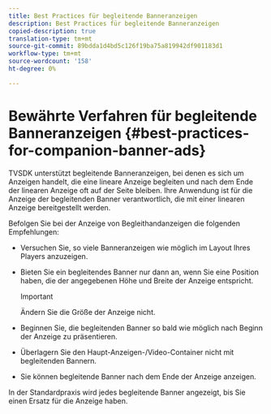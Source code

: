```yaml
---
title: Best Practices für begleitende Banneranzeigen
description: Best Practices für begleitende Banneranzeigen
copied-description: true
translation-type: tm+mt
source-git-commit: 89bdda1d4bd5c126f19ba75a819942df901183d1
workflow-type: tm+mt
source-wordcount: '158'
ht-degree: 0%

---
```



# Bewährte Verfahren für begleitende Banneranzeigen {#best-practices-for-companion-banner-ads}

TVSDK unterstützt begleitende Banneranzeigen, bei denen es sich um Anzeigen handelt, die eine lineare Anzeige begleiten und nach dem Ende der linearen Anzeige oft auf der Seite bleiben. Ihre Anwendung ist für die Anzeige der begleitenden Banner verantwortlich, die mit einer linearen Anzeige bereitgestellt werden.

Befolgen Sie bei der Anzeige von Begleithandanzeigen die folgenden Empfehlungen:

* Versuchen Sie, so viele Banneranzeigen wie möglich im Layout Ihres Players anzuzeigen.
* Bieten Sie ein begleitendes Banner nur dann an, wenn Sie eine Position haben, die der angegebenen Höhe und Breite der Anzeige entspricht.

   >[!IMPORTANT]
   >
   >Ändern Sie die Größe der Anzeige nicht.

* Beginnen Sie, die begleitenden Banner so bald wie möglich nach Beginn der Anzeige zu präsentieren.
* Überlagern Sie den Haupt-Anzeigen-/Video-Container nicht mit begleitenden Bannern.
* Sie können begleitende Banner nach dem Ende der Anzeige anzeigen.

In der Standardpraxis wird jedes begleitende Banner angezeigt, bis Sie einen Ersatz für die Anzeige haben.